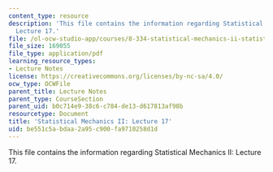 ```yaml
---
content_type: resource
description: 'This file contains the information regarding Statistical Mechanics II:
  Lecture 17.'
file: /ol-ocw-studio-app/courses/8-334-statistical-mechanics-ii-statistical-physics-of-fields-spring-2014/be551c5abdaa2a95c900fa9710258d1d_MIT8_334S14_Lec17.pdf
file_size: 169055
file_type: application/pdf
learning_resource_types:
- Lecture Notes
license: https://creativecommons.org/licenses/by-nc-sa/4.0/
ocw_type: OCWFile
parent_title: Lecture Notes
parent_type: CourseSection
parent_uid: b0c714e9-38c6-c784-de13-d617813af98b
resourcetype: Document
title: 'Statistical Mechanics II: Lecture 17'
uid: be551c5a-bdaa-2a95-c900-fa9710258d1d
---
```

This file contains the information regarding Statistical Mechanics II: Lecture 17.
